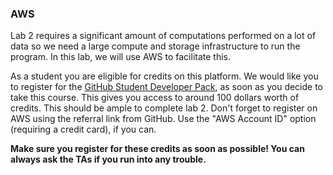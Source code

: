 ### AWS

Lab 2 requires a significant amount of computations performed on a lot of data
so we need a large compute and storage infrastructure to run the program. In
this lab, we will use AWS to facilitate this.

As a student you are eligible for credits on this platform. We would like you to
register for the [GitHub Student Developer Pack], as soon as you decide to take
this course. This gives you access to around 100 dollars worth of credits. This
should be ample to complete lab 2. Don't forget to register on AWS using the
referral link from GitHub. Use the "AWS Account ID" option (requiring a credit
card), if you can.

**Make sure you register for these credits as soon as possible! You can always
ask the TAs if you run into any trouble.**

[github student developer pack]: https://education.github.com/pack
